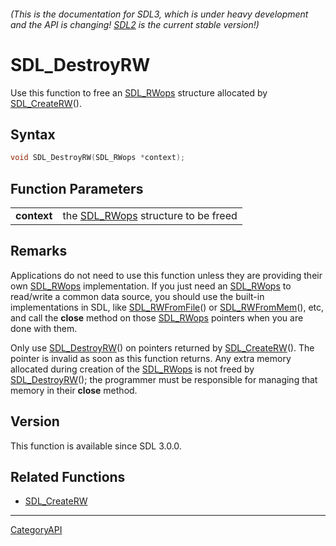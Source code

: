 ###### (This is the documentation for SDL3, which is under heavy development and the API is changing! [SDL2](https://wiki.libsdl.org/SDL2/) is the current stable version!)
# SDL_DestroyRW

Use this function to free an [SDL_RWops](SDL_RWops.md) structure allocated by [SDL_CreateRW](SDL_CreateRW.md)().

## Syntax

```c
void SDL_DestroyRW(SDL_RWops *context);

```

## Function Parameters

|                 |                                                  |
| --------------- | ------------------------------------------------ |
| **context**     | the [SDL_RWops](SDL_RWops.md) structure to be freed |

## Remarks

Applications do not need to use this function unless they are providing
their own [SDL_RWops](SDL_RWops.md) implementation. If you just need an
[SDL_RWops](SDL_RWops.md) to read/write a common data source, you should use
the built-in implementations in SDL, like
[SDL_RWFromFile](SDL_RWFromFile.md)() or [SDL_RWFromMem](SDL_RWFromMem.md)(),
etc, and call the **close** method on those [SDL_RWops](SDL_RWops.md) pointers
when you are done with them.

Only use [SDL_DestroyRW](SDL_DestroyRW.md)() on pointers returned by
[SDL_CreateRW](SDL_CreateRW.md)(). The pointer is invalid as soon as this
function returns. Any extra memory allocated during creation of the
[SDL_RWops](SDL_RWops.md) is not freed by [SDL_DestroyRW](SDL_DestroyRW.md)();
the programmer must be responsible for managing that memory in their
**close** method.

## Version

This function is available since SDL 3.0.0.

## Related Functions

* [SDL_CreateRW](SDL_CreateRW.md)

----
[CategoryAPI](CategoryAPI.md)
